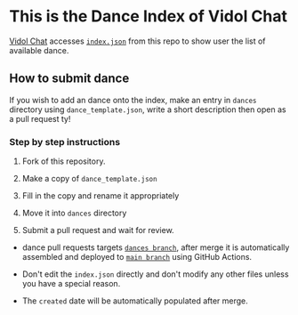 # This is the Dance Index of Vidol Chat

[Vidol Chat](https://github.com/v-idol/vidol.chat) accesses [`index.json`](https://github.com/v-idol/vidol-chat-dance/blob/main/index.json) from this repo to show user the list of available dance.

## How to submit dance

If you wish to add an dance onto the index, make an entry in `dances` directory using `dance_template.json`, write a short description then open as a pull request ty!

### Step by step instructions

1. Fork of this repository.

2. Make a copy of `dance_template.json`

3. Fill in the copy and rename it appropriately

4. Move it into `dances` directory

5. Submit a pull request and wait for review.

- dance pull requests targets [`dances branch`](https://github.com/v-idol/vidol-chat-dance/tree/dances), after merge it is automatically assembled and deployed to [`main branch`](https://github.com/v-idol/vidol-chat-dance/tree/main) using GitHub Actions.

- Don't edit the `index.json` directly and don't modify any other files unless you have a special reason.

- The `created` date will be automatically populated after merge.
